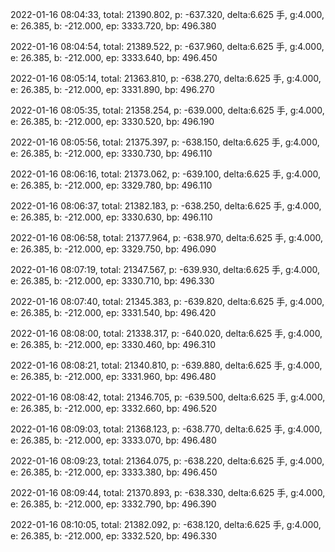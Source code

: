 2022-01-16 08:04:33, total: 21390.802, p: -637.320, delta:6.625 手, g:4.000, e: 26.385, b: -212.000, ep: 3333.720, bp: 496.380

2022-01-16 08:04:54, total: 21389.522, p: -637.960, delta:6.625 手, g:4.000, e: 26.385, b: -212.000, ep: 3333.640, bp: 496.450

2022-01-16 08:05:14, total: 21363.810, p: -638.270, delta:6.625 手, g:4.000, e: 26.385, b: -212.000, ep: 3331.890, bp: 496.270

2022-01-16 08:05:35, total: 21358.254, p: -639.000, delta:6.625 手, g:4.000, e: 26.385, b: -212.000, ep: 3330.520, bp: 496.190

2022-01-16 08:05:56, total: 21375.397, p: -638.150, delta:6.625 手, g:4.000, e: 26.385, b: -212.000, ep: 3330.730, bp: 496.110

2022-01-16 08:06:16, total: 21373.062, p: -639.100, delta:6.625 手, g:4.000, e: 26.385, b: -212.000, ep: 3329.780, bp: 496.110

2022-01-16 08:06:37, total: 21382.183, p: -638.250, delta:6.625 手, g:4.000, e: 26.385, b: -212.000, ep: 3330.630, bp: 496.110

2022-01-16 08:06:58, total: 21377.964, p: -638.970, delta:6.625 手, g:4.000, e: 26.385, b: -212.000, ep: 3329.750, bp: 496.090

2022-01-16 08:07:19, total: 21347.567, p: -639.930, delta:6.625 手, g:4.000, e: 26.385, b: -212.000, ep: 3330.710, bp: 496.330

2022-01-16 08:07:40, total: 21345.383, p: -639.820, delta:6.625 手, g:4.000, e: 26.385, b: -212.000, ep: 3331.540, bp: 496.420

2022-01-16 08:08:00, total: 21338.317, p: -640.020, delta:6.625 手, g:4.000, e: 26.385, b: -212.000, ep: 3330.460, bp: 496.310

2022-01-16 08:08:21, total: 21340.810, p: -639.880, delta:6.625 手, g:4.000, e: 26.385, b: -212.000, ep: 3331.960, bp: 496.480

2022-01-16 08:08:42, total: 21346.705, p: -639.500, delta:6.625 手, g:4.000, e: 26.385, b: -212.000, ep: 3332.660, bp: 496.520

2022-01-16 08:09:03, total: 21368.123, p: -638.770, delta:6.625 手, g:4.000, e: 26.385, b: -212.000, ep: 3333.070, bp: 496.480

2022-01-16 08:09:23, total: 21364.075, p: -638.220, delta:6.625 手, g:4.000, e: 26.385, b: -212.000, ep: 3333.380, bp: 496.450

2022-01-16 08:09:44, total: 21370.893, p: -638.330, delta:6.625 手, g:4.000, e: 26.385, b: -212.000, ep: 3332.790, bp: 496.390

2022-01-16 08:10:05, total: 21382.092, p: -638.120, delta:6.625 手, g:4.000, e: 26.385, b: -212.000, ep: 3332.520, bp: 496.330